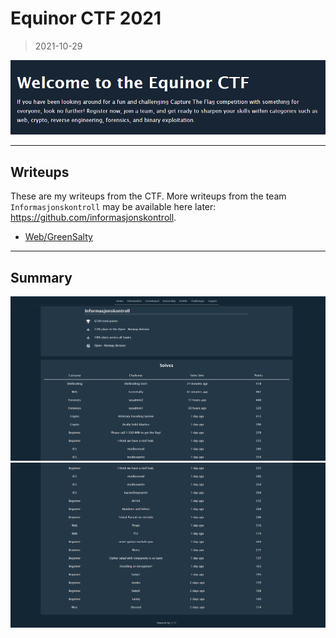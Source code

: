 # Equinor CTF 2021
> 2021-10-29

![](00.png "")

---

## Writeups

These are my writeups from the CTF. More writeups from the team `Informasjonskontroll` may be available here later: https://github.com/informasjonskontroll.

- [Web/GreenSalty](web/green-salty)

---

## Summary

![](01.png "")
![](02.png "")